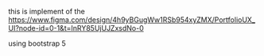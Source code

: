 this is implement of the
https://www.figma.com/design/4h9yBGugWw1RSb954xyZMX/PortfolioUX_UI?node-id=0-1&t=InRY85UjUJZxsdNo-0


using bootstrap 5
